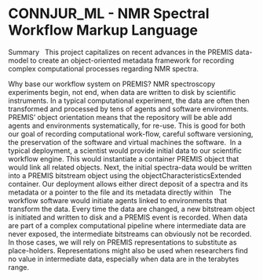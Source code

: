 # CONNJUR_ML - NMR Spectral Workflow Markup Language
Summary  
This project capitalizes on recent advances in the PREMIS data-model to create an object-oriented metadata framework for recording complex computational processes regarding NMR spectra.  

Why base our workflow system on PREMIS? NMR spectroscopy experiments begin, not end, when data are written to disk by scientific instruments. In a typical computational experiment, the data are often then transformed and processed by tens of agents and software environments. PREMIS’ object orientation means that the repository will be able add agents and environments systematically, for re-use. This is good for both our goal of recording computational work-flow, careful software versioning, the preservation of the software and virtual machines the software.  In a typical deployment, a scientist would provide initial data to our scientific workflow engine. This would instantiate a container PREMIS object that would link all related objects. Next, the initial spectra-data would be written into a PREMIS bitstream object using the objectCharacteristicsExtended container. Our deployment allows either direct deposit of a spectra and its metadata or a pointer to the file and its metadata directly within   The workflow software would initiate agents linked to environments that transform the data. Every time the data are changed, a new bitstream object is initiated and written to disk and a PREMIS event is recorded. When data are part of a complex computational pipeline where intermediate data are never exposed, the intermediate bitstreams can obviously not be recorded. In those cases, we will rely on PREMIS representations to substitute as place-holders. Representations might also be used when researchers find no value in intermediate data, especially when data are in the terabytes range.  
